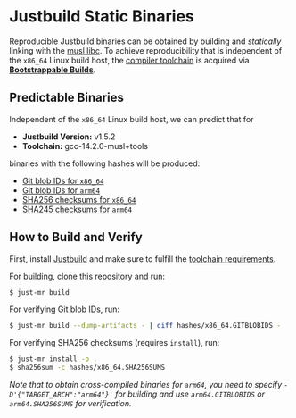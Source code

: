# Justbuild Static Binaries

Reproducible Justbuild binaries can be obtained by building and *statically*
linking with the [musl libc](https://musl.libc.org/). To achieve reproducibility
that is independent of the `x86_64` Linux build host, the
[compiler toolchain](https://github.com/just-buildsystem/bootstrappable-toolchain)
is acquired via [**Bootstrappable Builds**](https://bootstrappable.org/).

## Predictable Binaries

Independent of the `x86_64` Linux build host, we can predict that for

- **Justbuild Version:** v1.5.2
- **Toolchain:** gcc-14.2.0-musl+tools

binaries with the following hashes will be produced:

- [Git blob IDs for `x86_64`](hashes/x86_64.GITBLOBIDS)
- [Git blob IDs for `arm64`](hashes/arm64.GITBLOBIDS)
- [SHA256 checksums for `x86_64`](hashes/x86_64.SHA256SUMS)
- [SHA245 checksums for `arm64`](hashes/arm64.SHA256SUMS)

## How to Build and Verify

First, install [Justbuild](https://github.com/just-buildsystem/justbuild) and
make sure to fulfill the
[toolchain requirements](https://github.com/just-buildsystem/bootstrappable-toolchain#initial-requirements).

For building, clone this repository and run:

``` sh
$ just-mr build
```

For verifying Git blob IDs, run:

``` sh
$ just-mr build --dump-artifacts - | diff hashes/x86_64.GITBLOBIDS -
```

For verifying SHA256 checksums (requires `install`), run:

``` sh
$ just-mr install -o .
$ sha256sum -c hashes/x86_64.SHA256SUMS
```

*Note that to obtain cross-compiled binaries for `arm64`, you need to specify
`-D'{"TARGET_ARCH":"arm64"}'` for building and use `arm64.GITBLOBIDS` or
`arm64.SHA256SUMS` for verification.*
